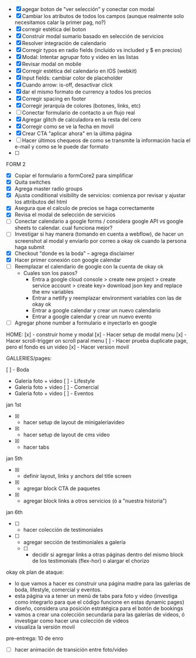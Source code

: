 - [x] agegar boton de "ver selección" y conectar con modal
- [x] Cambiar los atributos de todos los campos (aunque realmente solo necesitamos calar la primer pag, no?)
- [x] corregir estética del boton
- [x] Construir modal sumario basado en selección de servicios
- [x] Resolver integración de calendario
- [x] Corregir typos en radio fields (incluido vs included y $ en precios)
- [x] Modal: Intentar agrupar foto y video en las listas
- [x] Revisar modal on mobile
- [x] Corregir estética del calendario en IOS (webkit)
- [x] Input fields: cambiar color de placeholder
- [x] Cuando arrow: is-off, desactivar click
- [x] dar el mismo formato de currency a todos los precios
- [x] Corregir spacing en footer
- [x] Corregir jerarquía de colores (botones, links, etc)
- [ ] Conectar formulario de contacto a un flujo real
- [x] Agregar glitch de calculadora en la resta del cero
- [x] Corregir como se ve la fecha en movil
- [x] Crear CTA "aplicar ahora" en la última página
- [ ] Hacer últimos chequeos de como se transmite la información hacia el e-mail y como se le puede dar formato
- [ ]

FORM 2

- [x] Copiar el formulario a formCore2 para simplificar
- [x] Quita switches
- [x] Agrega master radio groups
- [x] Ajusta conditional visibility de servicios: comienza por revisar y ajustar los attributos del html
- [x] Asegura que el calculo de precios se haga correctamente
- [x] Revisa el modal de selección de servicios
- [ ] Conectar calendario a google forms / considera google API vs google sheets to calendar. cual funciona mejor?
- [ ] Investigar si hay manera (tomando en cuenta a webflow), de hacer un screenshot al modal y enviarlo por correo a okay ok cuando la persona haga submit
- [x] Checkout "donde es la boda" – agrega disclaimer
- [x] Hacer primer conexión con google calendar
- [ ] Reemplazar el calendario de google con la cuenta de okay ok
  - Cuales son los pasos?
    - Entra a google cloud console > create new project > create service account > create key> download json key and replace the env variables
    - Entrar a netlify y reemplazar environment variables con las de okay ok
    - Entrar a google calendar y crear un nuevo calendario
    - Entrar a google calendar y crear un nuevo evento
- [ ] Agregar phone number a formulario e inyectarlo en google

HOME:
[x] - construir home y modal
[x] - Hacer setup de modal menu
[x] - Hacer scroll-trigger on scroll paral menu
[ ] - Hacer prueba duplicate page, pero el fondo es un video
[x] - Hacer version movil

GALLERIES/pages:

[ ] - Boda

- Galería foto + video
  [ ] - Lifestyle
- Galería foto + video
  [ ] - Comercial
- Galería foto + video
  [ ] - Eventos

jan 1st

- [x] - hacer setup de layout de minigaleriavideo
- [x] - hacer setup de layout de cms video
- [x] - hacer tabs

jan 5th

- [x] - definir layout, links y anchors del title screen
- [x] - agregar block CTA de paquetes
- [x] - agregar block links a otros servicios (ó a "nuestra historia")

jan 6th

- [ ] - hacer colección de testimoniales
- [ ] - agregar sección de testimoniales a galería
  - [ ] - decidir si agregar links a otras páginas dentro del mismo block de los testimonials (flex-hor) o alargar el chorizo

okay ok plan de ataque:

- lo que vamos a hacer es construir una página madre para las galerías de boda, lifestyle, comercial y eventos.
- esta página va a tener un menú de tabs para foto y video (investiga como integrarlo para que el código funcione en estas dynamic pages)
- diseño, considera una posición estratégica para el botón de bookings
- vamos a crear una colección secundaria para las galerías de videos, ó investigar como hacer una colección de videos
- visualiza la versión movil

pre-entrega: 10 de enro

- [ ] hacer animación de transición entre foto/video
